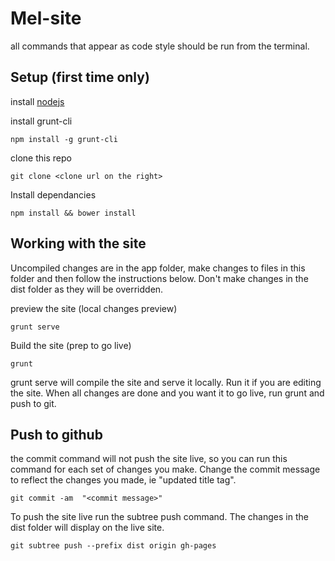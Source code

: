 Mel-site
========



all commands that appear as code style should be run from the terminal.

Setup (first time only)
---
install [nodejs](http://nodejs.org/)

install grunt-cli
```
npm install -g grunt-cli
```

clone this repo

```
git clone <clone url on the right>
```

Install dependancies 
```
npm install && bower install
```

Working with the site
---

Uncompiled changes are in the app folder, make changes to files in this folder and then follow the instructions below. Don't make changes in the dist folder as they will be overridden. 

preview the site (local changes preview)
```
grunt serve
```
Build the site (prep to go live)
```
grunt
```
grunt serve will compile the site and serve it locally. Run it if you are editing the site.
When all changes are done and you want it to go live, run grunt and push to git.

Push to github
---
the commit command will not push the site live, so you can run this command for each set of changes you make. Change the commit message to reflect the changes you made, ie "updated title tag". 
```
git commit -am  "<commit message>"
```

To push the site live run the subtree push command. The changes in the dist folder will display on the live site.
```
git subtree push --prefix dist origin gh-pages
```
